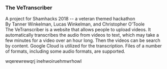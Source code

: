 <h3>The VeTranscriber</h3>

A project for Shamhacks 2018 -- a veteran themed hackathon<br>
By Tanner Winkelman, Lucas Winkelman, and Christopher O'Toole<br>
The VeTranscriber is a website that allows people to upload videos.  It automatically transcribes the audio from videos to text, which may take a few minutes for a video over an hour long. Then the videos can be search by content.  Google Cloud is utilized for the transcription.  Files of a number of formats, including some audio formats, are supported.

wqerewrewqrj inehwoiruehmwrhowl

